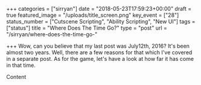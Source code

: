 +++
categories = ["sirryan"]
date = "2018-05-23T17:59:23+00:00"
draft = true
featured_image = "/uploads/title_screen.png"
key_event = ["28"]
status_number = ["Cutscene Scripting", "Ability Scripting", "New UI"]
tags = ["status"]
title = "Where Does The Time Go?"
type = "post"
url = "/sirryan/where-does-the-time-go-"

+++
Wow, can you believe that my last post was July12th, 2016? It's been almost two years. Well, there are a few reasons for that which I've covered in a separate post. As for the game, let's have a look at how far it has come in that time.

<!--more-->

Content